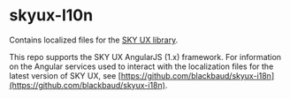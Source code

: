 # skyux-l10n
Contains localized files for the [SKY UX library](https://github.com/blackbaud/skyux).

This repo supports the SKY UX AngularJS (1.x) framework. For information on the Angular services used to interact with the localization files for the latest version of SKY UX, see [https://github.com/blackbaud/skyux-i18n](https://github.com/blackbaud/skyux-i18n).
